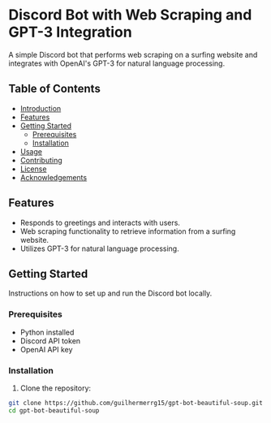 # Discord Bot with Web Scraping and GPT-3 Integration

A simple Discord bot that performs web scraping on a surfing website and integrates with OpenAI's GPT-3 for natural language processing.

## Table of Contents

- [Introduction](#discord-bot-with-web-scraping-and-gpt-3-integration)
- [Features](#features)
- [Getting Started](#getting-started)
  - [Prerequisites](#prerequisites)
  - [Installation](#installation)
- [Usage](#usage)
- [Contributing](#contributing)
- [License](#license)
- [Acknowledgements](#acknowledgements)

## Features

- Responds to greetings and interacts with users.
- Web scraping functionality to retrieve information from a surfing website.
- Utilizes GPT-3 for natural language processing.

## Getting Started

Instructions on how to set up and run the Discord bot locally.

### Prerequisites

- Python installed
- Discord API token
- OpenAI API key

### Installation

1. Clone the repository:

```bash
git clone https://github.com/guilhermerrg15/gpt-bot-beautiful-soup.git
cd gpt-bot-beautiful-soup
